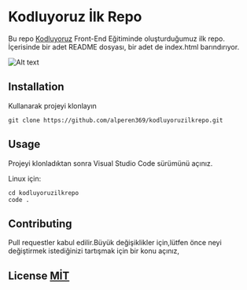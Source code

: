 # Kodluyoruz İlk Repo

Bu repo [Kodluyoruz](https://kodluyoruz.org/) Front-End Eğitiminde oluşturduğumuz ilk repo. İçerisinde bir adet README dosyası, bir adet de index.html barındırıyor.

![Alt text](kodluyoruzRepo.png)

## Installation
Kullanarak projeyi klonlayın

```
git clone https://github.com/alperen369/kodluyoruzilkrepo.git
```

## Usage
Projeyi klonladıktan sonra Visual Studio Code sürümünü açınız.

Linux için:

```
cd kodluyoruzilkrepo
code .
```

## Contributing
Pull requestler kabul edilir.Büyük değişiklikler için,lütfen önce neyi değiştirmek istediğinizi tartışmak için bir konu açınız,


## License [MİT](https://choosealicense.com/licenses/mit/)
